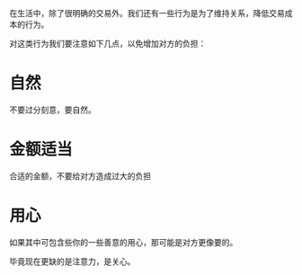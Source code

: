 在生活中，除了很明确的交易外。我们还有一些行为是为了维持关系，降低交易成本的行为。

对这类行为我们要注意如下几点，以免增加对方的负担：

# 自然

不要过分刻意，要自然。

# 金额适当

合适的金额，不要给对方造成过大的负担

# 用心

如果其中可包含些你的一些善意的用心，那可能是对方更像要的。

毕竟现在更缺的是注意力，是关心。
